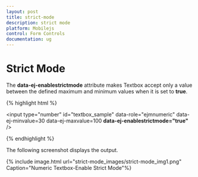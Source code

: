 ```yaml
---
layout: post
title: strict-mode
description: strict mode
platform: Mobilejs
control: Form Controls
documentation: ug
---
```


# Strict Mode

The **data-ej-enablestrictmode** attribute makes Textbox accept only a value between the defined maximum and minimum values when it is set to **true**.

{% highlight html %}

<input type="number" id="textbox_sample" data-role="ejmnumeric" data-ej-minvalue=30 data-ej-maxvalue=100 **data-ej-enablestrictmode="true"** />


{% endhighlight %}



The following screenshot displays the output.

{% include image.html url="strict-mode_images/strict-mode_img1.png" Caption="Numeric Textbox-Enable Strict Mode"%}

